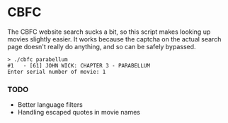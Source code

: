 # CBFC

The CBFC website search sucks a bit, so this script makes looking up movies slightly easier. It works because the captcha on the actual search page doesn't really do anything, and so can be safely bypassed.

```
> ./cbfc parabellum
#1   - [61] JOHN WICK: CHAPTER 3 - PARABELLUM
Enter serial number of movie: 1
```

### TODO

- Better language filters
- Handling escaped quotes in movie names